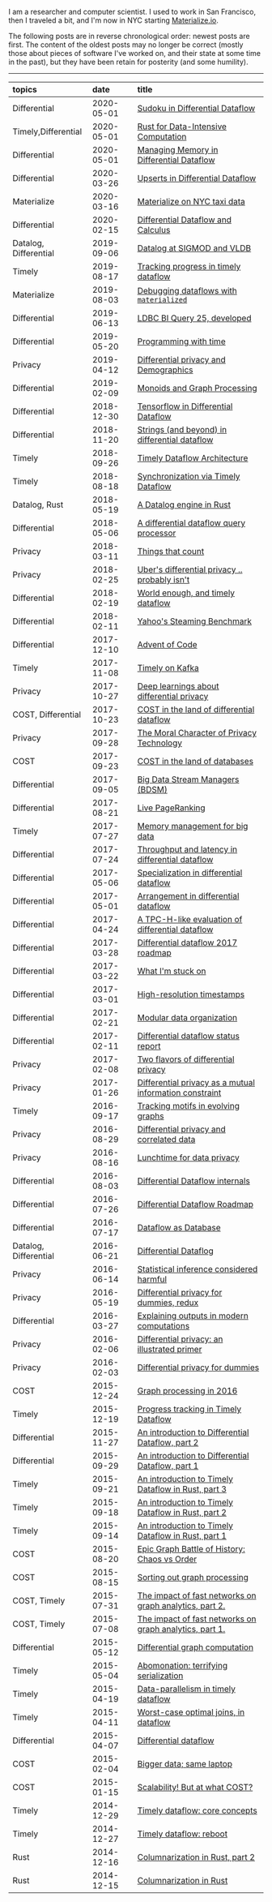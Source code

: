 I am a researcher and computer scientist. I used to work in San Francisco, then I traveled a bit, and I'm now in NYC starting [Materialize.io](http://materialize.io/).

The following posts are in reverse chronological order: newest posts are first. The content of the oldest posts may no longer be correct (mostly those about pieces of software I've worked on, and their state at some time in the past), but they have been retain for posterity (and some humility).

---

| topics | date | title |
|:-------|:-----|:------|
| Differential | 2020-05-01 | [Sudoku in Differential Dataflow](https://github.com/frankmcsherry/blog/blob/master/posts/2020-06-06.md)
| Timely,Differential | 2020-05-01 | [Rust for Data-Intensive Computation](https://github.com/frankmcsherry/blog/blob/master/posts/2020-06-09.md)
| Differential | 2020-05-01 | [Managing Memory in Differential Dataflow](https://github.com/frankmcsherry/blog/blob/master/posts/2020-05-01.md)
| Differential | 2020-03-26 | [Upserts in Differential Dataflow](https://github.com/frankmcsherry/blog/blob/master/posts/2020-03-26.md)
| Materialize  | 2020-03-16 | [Materialize on NYC taxi data](https://github.com/frankmcsherry/blog/blob/master/posts/2020-03-16.md)
| Differential  | 2020-02-15 | [Differential Dataflow and Calculus](https://github.com/frankmcsherry/blog/blob/master/posts/2020-02-15.md)
| Datalog, Differential  | 2019-09-06 | [Datalog at SIGMOD and VLDB](https://github.com/frankmcsherry/blog/blob/master/posts/2019-09-06.md)
| Timely | 2019-08-17 | [Tracking progress in timely dataflow](https://github.com/frankmcsherry/blog/blob/master/posts/2019-08-17.md)
| Materialize  | 2019-08-03 | [Debugging dataflows with `materialized`](https://github.com/frankmcsherry/blog/blob/master/posts/2019-08-03.md)
| Differential | 2019-06-13 | [LDBC BI Query 25, developed](https://github.com/frankmcsherry/blog/blob/master/posts/2019-06-13.md)
| Differential | 2019-05-20 | [Programming with time](https://github.com/frankmcsherry/blog/blob/master/posts/2019-05-20.md) |
| Privacy | 2019-04-12 | [Differential privacy and Demographics](https://github.com/frankmcsherry/blog/blob/master/posts/2019-04-12.md) |
| Differential | 2019-02-09 | [Monoids and Graph Processing](https://github.com/frankmcsherry/blog/blob/master/posts/2019-02-09.md) |
| Differential | 2018-12-30 | [Tensorflow in Differential Dataflow](https://github.com/frankmcsherry/blog/blob/master/posts/2018-12-30.md) |
| Differential | 2018-11-20 | [Strings (and beyond) in differential dataflow](https://github.com/frankmcsherry/blog/blob/master/posts/2018-11-20.md) |
| Timely | 2018-09-26 | [Timely Dataflow Architecture](https://github.com/frankmcsherry/blog/blob/master/posts/2018-09-26.md) |
| Timely | 2018-08-18 | [Synchronization via Timely Dataflow](https://github.com/frankmcsherry/blog/blob/master/posts/2018-08-19.md) |
| Datalog, Rust | 2018-05-19 | [A Datalog engine in Rust](https://github.com/frankmcsherry/blog/blob/master/posts/2018-05-19.md) |
| Differential | 2018-05-06 | [A differential dataflow query processor](https://github.com/frankmcsherry/blog/blob/master/posts/2018-05-06.md) |
| Privacy | 2018-03-11 | [Things that count](https://github.com/frankmcsherry/blog/blob/master/posts/2018-03-11.md) |
| Privacy | 2018-02-25 | [Uber's differential privacy .. probably isn't](https://github.com/frankmcsherry/blog/blob/master/posts/2018-02-25.md) |
| Differential | 2018-02-19 | [World enough, and timely dataflow](https://github.com/frankmcsherry/blog/blob/master/posts/2018-02-19.md)
| Differential | 2018-02-11 | [Yahoo's Steaming Benchmark](https://github.com/frankmcsherry/blog/blob/master/posts/2018-02-11.md) |
| Differential | 2017-12-10 | [Advent of Code](https://github.com/frankmcsherry/blog/blob/master/posts/2017-12-10.md) |
| Timely | 2017-11-08 |  [Timely on Kafka](https://github.com/frankmcsherry/blog/blob/master/posts/2017-11-08.md) |
| Privacy | 2017-10-27 | [Deep learnings about differential privacy](https://github.com/frankmcsherry/blog/blob/master/posts/2017-10-27.md) |
| COST, Differential | 2017-10-23 | [COST in the land of differential dataflow](https://github.com/frankmcsherry/blog/blob/master/posts/2017-10-23.md) |
| Privacy | 2017-09-28 | [The Moral Character of Privacy Technology](https://github.com/frankmcsherry/blog/blob/master/posts/2017-09-28.md)
| COST | 2017-09-23 | [COST in the land of databases](https://github.com/frankmcsherry/blog/blob/master/posts/2017-09-23.md) |
| Differential | 2017-09-05 | [Big Data Stream Managers (BDSM)](https://github.com/frankmcsherry/blog/blob/master/posts/2017-09-05.md) |
| Differential | 2017-08-21 | [Live PageRanking](https://github.com/frankmcsherry/blog/blob/master/posts/2017-08-21.md) |
| Timely | 2017-07-27 | [Memory management for big data](https://github.com/frankmcsherry/blog/blob/master/posts/2017-07-27.md) |
| Differential | 2017-07-24 | [Throughput and latency in differential dataflow](https://github.com/frankmcsherry/blog/blob/master/posts/2017-07-24.md) |
| Differential | 2017-05-06 | [Specialization in differential dataflow](https://github.com/frankmcsherry/blog/blob/master/posts/2017-05-06.md) |
| Differential | 2017-05-01 | [Arrangement in differential dataflow](https://github.com/frankmcsherry/blog/blob/master/posts/2017-05-01.md) |
| Differential | 2017-04-24 | [A TPC-H-like evaluation of differential dataflow](https://github.com/frankmcsherry/blog/blob/master/posts/2017-04-24.md) |
| Differential | 2017-03-28 | [Differential dataflow 2017 roadmap](https://github.com/frankmcsherry/blog/blob/master/posts/2017-03-28.md) |
| Differential | 2017-03-22 | [What I'm stuck on](https://github.com/frankmcsherry/blog/blob/master/posts/2017-03-22.md) |
| Differential | 2017-03-01 | [High-resolution timestamps](https://github.com/frankmcsherry/blog/blob/master/posts/2017-03-01.md) |
| Differential | 2017-02-21 | [Modular data organization](https://github.com/frankmcsherry/blog/blob/master/posts/2017-02-21.md) |
| Differential | 2017-02-11 | [Differential dataflow status report](https://github.com/frankmcsherry/blog/blob/master/posts/2017-02-11.md) |
| Privacy | 2017-02-08 | [Two flavors of differential privacy](https://github.com/frankmcsherry/blog/blob/master/posts/2017-02-08.md) |
| Privacy | 2017-01-26 | [Differential privacy as a mutual information constraint](https://github.com/frankmcsherry/blog/blob/master/posts/2017-01-26.md) |
| Timely | 2016-09-17 | [Tracking motifs in evolving graphs](https://github.com/frankmcsherry/blog/blob/master/posts/2016-09-17.md) |
| Privacy | 2016-08-29 | [Differential privacy and correlated data](https://github.com/frankmcsherry/blog/blob/master/posts/2016-08-29.md) |
| Privacy | 2016-08-16 | [Lunchtime for data privacy](https://github.com/frankmcsherry/blog/blob/master/posts/2016-08-16.md) |
| Differential | 2016-08-03 | [Differential Dataflow internals](https://github.com/frankmcsherry/blog/blob/master/posts/2016-08-03.md) |
| Differential | 2016-07-26 | [Differential Dataflow Roadmap](https://github.com/frankmcsherry/blog/blob/master/posts/2016-07-26.md) |
| Differential | 2016-07-17 | [Dataflow as Database](https://github.com/frankmcsherry/blog/blob/master/posts/2016-07-17.md) |
| Datalog, Differential | 2016-06-21 | [Differential Dataflog](https://github.com/frankmcsherry/blog/blob/master/posts/2016-06-21.md) |
| Privacy | 2016-06-14 | [Statistical inference considered harmful](https://github.com/frankmcsherry/blog/blob/master/posts/2016-06-14.md) |
| Privacy | 2016-05-19 | [Differential privacy for dummies, redux](https://github.com/frankmcsherry/blog/blob/master/posts/2016-05-19.md) |
| Differential | 2016-03-27 | [Explaining outputs in modern computations](https://github.com/frankmcsherry/blog/blob/master/posts/2016-03-27.md) |
| Privacy | 2016-02-06 | [Differential privacy: an illustrated primer](https://github.com/frankmcsherry/blog/blob/master/posts/2016-02-06.md) |
| Privacy | 2016-02-03 | [Differential privacy for dummies](https://github.com/frankmcsherry/blog/blob/master/posts/2016-02-03.md) |
| COST | 2015-12-24 | [Graph processing in 2016](https://github.com/frankmcsherry/blog/blob/master/posts/2015-12-24.md) |
| Timely | 2015-12-19 | [Progress tracking in Timely Dataflow](https://github.com/frankmcsherry/blog/blob/master/posts/2015-12-19.md) |
| Differential | 2015-11-27 | [An introduction to Differential Dataflow, part 2](https://github.com/frankmcsherry/blog/blob/master/posts/2015-11-27.md) |
| Differential | 2015-09-29 | [An introduction to Differential Dataflow, part 1](https://github.com/frankmcsherry/blog/blob/master/posts/2015-09-29.md) |
| Timely | 2015-09-21 | [An introduction to Timely Dataflow in Rust, part 3](https://github.com/frankmcsherry/blog/blob/master/posts/2015-09-21.md) |
| Timely | 2015-09-18 | [An introduction to Timely Dataflow in Rust, part 2](https://github.com/frankmcsherry/blog/blob/master/posts/2015-09-18.md) |
| Timely | 2015-09-14 | [An introduction to Timely Dataflow in Rust, part 1](https://github.com/frankmcsherry/blog/blob/master/posts/2015-09-14.md) |
| COST | 2015-08-20 | [Epic Graph Battle of History: Chaos vs Order](https://github.com/frankmcsherry/blog/blob/master/posts/2015-08-20.md) |
| COST | 2015-08-15 | [Sorting out graph processing](https://github.com/frankmcsherry/blog/blob/master/posts/2015-08-15.md) |
| COST, Timely | 2015-07-31 | [The impact of fast networks on graph analytics, part 2.](https://github.com/frankmcsherry/blog/blob/master/posts/2015-07-31.md) |
| COST, Timely | 2015-07-08 | [The impact of fast networks on graph analytics, part 1.](https://github.com/frankmcsherry/blog/blob/master/posts/2015-07-08.md) |
| Differential | 2015-05-12 | [Differential graph computation](https://github.com/frankmcsherry/blog/blob/master/posts/2015-05-12.md) |
| Timely | 2015-05-04 | [Abomonation: terrifying serialization](https://github.com/frankmcsherry/blog/blob/master/posts/2015-05-04.md) |
| Timely | 2015-04-19 | [Data-parallelism in timely dataflow](https://github.com/frankmcsherry/blog/blob/master/posts/2015-04-19.md) |
| Timely | 2015-04-11 | [Worst-case optimal joins, in dataflow](https://github.com/frankmcsherry/blog/blob/master/posts/2015-04-11.md) |
| Differential | 2015-04-07 | [Differential dataflow](https://github.com/frankmcsherry/blog/blob/master/posts/2015-04-07.md) |
| COST | 2015-02-04 | [Bigger data; same laptop](https://github.com/frankmcsherry/blog/blob/master/posts/2015-02-04.md) |
| COST | 2015-01-15 | [Scalability! But at what COST?](https://github.com/frankmcsherry/blog/blob/master/posts/2015-01-15.md) |
| Timely | 2014-12-29 | [Timely dataflow: core concepts](https://github.com/frankmcsherry/blog/blob/master/posts/2014-12-29.md) |
| Timely | 2014-12-27 | [Timely dataflow: reboot](https://github.com/frankmcsherry/blog/blob/master/posts/2014-12-27.md) |
| Rust | 2014-12-16 | [Columnarization in Rust, part 2](https://github.com/frankmcsherry/blog/blob/master/posts/2014-12-16.md) |
| Rust | 2014-12-15 | [Columnarization in Rust](https://github.com/frankmcsherry/blog/blob/master/posts/2014-12-15.md) |